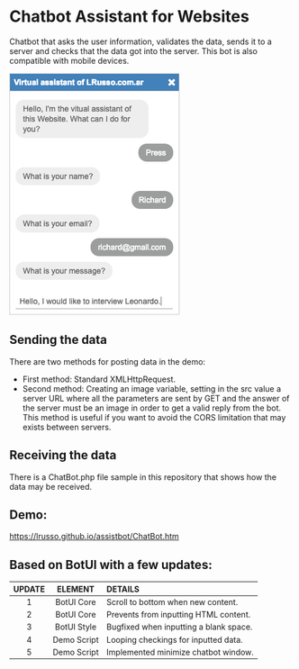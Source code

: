 # Chatbot Assistant for Websites

Chatbot that asks the user information, validates the data, sends it to a server and checks that the data got into the server. This bot is also compatible with mobile devices.

![alt screen](https://raw.githubusercontent.com/lrusso/assistbot/master/ChatBot.png)


## Sending the data

There are two methods for posting data in the demo:

- First method: Standard XMLHttpRequest.
- Second method: Creating an image variable, setting in the src value a server URL where all the parameters are sent by GET and the answer of the server must be an image in order to get a valid reply from the bot. This method is useful if you want to avoid the CORS limitation that may exists between servers.

## Receiving the data

There is a ChatBot.php file sample in this repository that shows how the data may be received.

## Demo:

https://lrusso.github.io/assistbot/ChatBot.htm

## Based on BotUI with a few updates:

| UPDATE  | ELEMENT  | DETAILS |
| :------------: |:---------------:| :-----|
| 1 | BotUI Core | Scroll to bottom when new content.
| 2 | BotUI Core | Prevents from inputting HTML content.
| 3 | BotUI Style | Bugfixed when inputting a blank space.
| 4 | Demo Script | Looping checkings for inputted data.
| 5 | Demo Script | Implemented minimize chatbot window.
